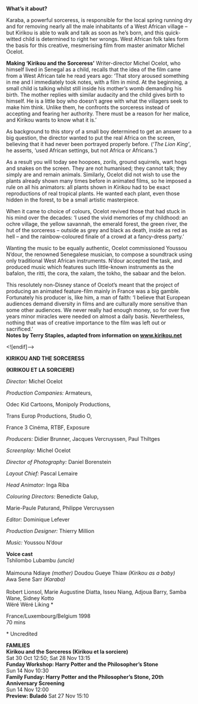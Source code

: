 
**What’s it about?**

Karaba, a powerful sorceress, is responsible for the local spring running dry and for removing nearly all the male inhabitants of a West African village – but Kirikou is able to walk and talk as soon as he’s born, and this quick-witted child is determined to right her wrongs. West African folk tales form the basis for this creative, mesmerising film from master animator Michel Ocelot.

**Making ‘Kirikou and the Sorceress’**
Writer-director Michel Ocelot, who himself lived in Senegal as a child, recalls that the idea of the film came from a West African tale he read years ago: ‘That story aroused something in me and I immediately took notes, with a film in mind. At the beginning, a small child is talking whilst still inside his mother’s womb demanding his birth. The mother replies with similar audacity and the child gives birth to himself. He is a little boy who doesn’t agree with what the villagers seek to make him think. Unlike them, he confronts the sorceress instead of accepting and fearing her authority. There must be a reason for her malice, and Kirikou wants to know what it is.’

As background to this story of a small boy determined to get an answer to a big question, the director wanted to put the real Africa on the screen, believing that it had never been portrayed properly before. (‘_The Lion King’_, he asserts, ‘used African settings, but not Africa or Africans.’)

As a result you will today see hoopoes, zorils, ground squirrels, wart hogs and snakes on the screen. They are not humanised; they cannot talk; they simply are and remain animals. Similarly, Ocelot did not wish to use the plants already shown many times before in animated films, so he imposed a rule on all his animators: all plants shown in _Kirikou_ had to be exact reproductions of real tropical plants. He wanted each plant, even those hidden in the forest, to be a small artistic masterpiece.

When it came to choice of colours, Ocelot revived those that had stuck in his mind over the decades: ‘I used the vivid memories of my childhood: an ochre village, the yellow savannah, the emerald forest, the green river, the hut of the sorceress – outside as grey and black as death, inside as red as hell – and the rainbow-coloured finale of a crowd at a fancy-dress party.’

Wanting the music to be equally authentic, Ocelot commissioned Youssou N’dour, the renowned Senegalese musician, to compose a soundtrack using only traditional West African instruments. N’dour accepted the task, and produced music which features such little-known instruments as the bafalon, the ritti, the cora, the xalam, the tokho, the sabaar and the belon.

This resolutely non-Disney stance of Ocelot’s meant that the project of producing an animated feature-film mainly in France was a big gamble. Fortunately his producer is, like him, a man of faith: ‘I believe that European audiences demand diversity in films and are culturally more sensitive than some other audiences. We never really had enough money, so for over five years minor miracles were needed on almost a daily basis. Nevertheless, nothing that was of creative importance to the film was left out or sacrificed.’<br>
**Notes by Terry Staples, adapted from information on www.kirikou.net**

<![endif]-->

**KIRIKOU AND THE SORCERESS**

**(KIRIKOU ET LA SORCIERE)**

_Director:_ Michel Ocelot

_Production Companies:_ Armateurs,

Odec Kid Cartoons, Monipoly Productions,

Trans Europ Productions, Studio O,

France 3 Cinéma, RTBF, Exposure

_Producers:_ Didier Brunner, Jacques Vercruyssen, Paul Thiltges

_Screenplay:_ Michel Ocelot

_Director of Photography:_ Daniel Borenstein

_Layout Chief:_ Pascal Lemaire

_Head Animator:_ Inga Riba

_Colouring Directors:_ Benedicte Galup,

Marie-Paule Paturand, Philippe Vercruyssen

_Editor:_ Dominique Lefever

_Production Designer:_ Thierry Million

_Music:_ Youssou N’dour


**Voice cast**<br>
Tshilombo Lubambu _(uncle)_<br><br>
Maimouna Ndiaye _(mother)_
Doudou Gueye Thiaw _(Kirikou as a baby)_<br>
Awa Sene Sarr _(Karaba)_<br><br>
Robert Lionsol, Marie Augustine Diatta, Isseu Niang, Adjoua Barry, Samba Wane, Sidney Kotto<br>
Wéré Wéré Liking *<br>

France/Luxembourg/Belgium 1998<br>
70 mins<br>

\* Uncredited<br>


**FAMILIES**<br>
**Kirikou and the Sorceress (Kirikou et la sorciere)**<br>
Sat 30 Oct 12:50; Sat 28 Nov 13:15<br>
**Funday Workshop: Harry Potter and the Philosopher’s Stone**<br>
Sun 14 Nov 10:30<br>
**Family Funday: Harry Potter and the Philosopher’s Stone, 20th Anniversary Screening**<br>
Sun 14 Nov 12:00<br>
**Preview: Buladó**
Sat 27 Nov 15:10<br>
<!--stackedit_data:
eyJoaXN0b3J5IjpbMTIxMjA0ODkxXX0=
-->